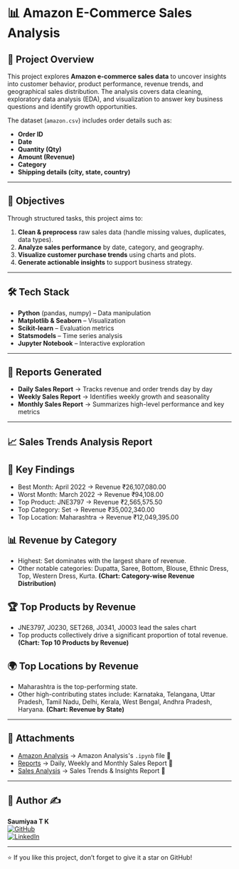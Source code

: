 # 📊 Amazon E-Commerce Sales Analysis  

## 📌 Project Overview  
This project explores **Amazon e-commerce sales data** to uncover insights into customer behavior, product performance, revenue trends, and geographical sales distribution. The analysis covers data cleaning, exploratory data analysis (EDA), and visualization to answer key business questions and identify growth opportunities.  

The dataset (`amazon.csv`) includes order details such as:  
- **Order ID**  
- **Date**  
- **Quantity (Qty)**  
- **Amount (Revenue)**  
- **Category**  
- **Shipping details (city, state, country)**  

---

## 🎯 Objectives  
Through structured tasks, this project aims to:  
1. **Clean & preprocess** raw sales data (handle missing values, duplicates, data types).  
2. **Analyze sales performance** by date, category, and geography.  
3. **Visualize customer purchase trends** using charts and plots.  
4. **Generate actionable insights** to support business strategy.  

---

## 🛠️ Tech Stack  
- **Python** (pandas, numpy) – Data manipulation  
- **Matplotlib & Seaborn** – Visualization  
- **Scikit-learn** – Evaluation metrics  
- **Statsmodels** – Time series analysis  
- **Jupyter Notebook** – Interactive exploration  

---

## 📅 Reports Generated

- **Daily Sales Report** → Tracks revenue and order trends day by day
- **Weekly Sales Report** → Identifies weekly growth and seasonality
- **Monthly Sales Report** → Summarizes high-level performance and key metrics

---

## 📈 Sales Trends Analysis Report

## 🔑 Key Findings
- Best Month: April 2022 → Revenue ₹26,107,080.00
- Worst Month: March 2022 → Revenue ₹94,108.00
- Top Product: JNE3797 → Revenue ₹2,565,575.50
- Top Category: Set → Revenue ₹35,002,340.00
- Top Location: Maharashtra → Revenue ₹12,049,395.00
## 📊 Revenue by Category
- Highest: Set dominates with the largest share of revenue.
- Other notable categories: Dupatta, Saree, Bottom, Blouse, Ethnic Dress, Top, Western Dress, Kurta.
**(Chart: Category-wise Revenue Distribution)**
## 🏆 Top Products by Revenue
- JNE3797, J0230, SET268, J0341, J0003 lead the sales chart
- Top products collectively drive a significant proportion of total revenue.
**(Chart: Top 10 Products by Revenue)**
## 🌍 Top Locations by Revenue
- Maharashtra is the top-performing state.
- Other high-contributing states include: Karnataka, Telangana, Uttar Pradesh, Tamil Nadu, Delhi, Kerala, West Bengal, Andhra Pradesh, Haryana.
**(Chart: Revenue by State)**

---

## 🔗 Attachments 
- [Amazon Analysis](./Amazon.ipynb) → Amazon Analysis's `.ipynb` file 📂  
- [Reports](Reports/) → Daily, Weekly and Monthly Sales Report 📑
- [Sales Analysis](./Sales_Analysis.pdf) → Sales Trends & Insights Report 🎯

---

## 👤 Author ✍️  
**Saumiyaa T K**  
[![GitHub](https://img.shields.io/badge/GitHub-SaumiyaaTK-blue?logo=github)](https://github.com/SaumiyaaTK)  
[![LinkedIn](https://img.shields.io/badge/LinkedIn-Saumiyaa%20T%20K-blue?logo=linkedin)](https://www.linkedin.com/in/saumiyaa-t-k)  

---

⭐ If you like this project, don’t forget to give it a star on GitHub!
